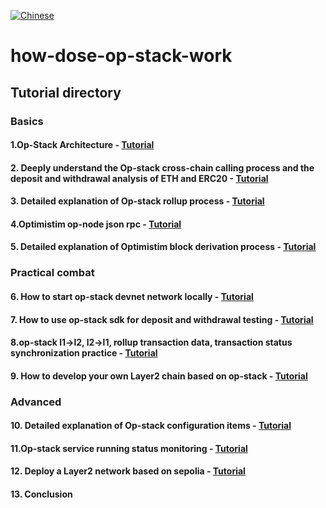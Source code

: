 [![Chinese](https://img.shields.io/badge/Chinese-README-blue)](README.md)


# how-dose-op-stack-work

## Tutorial directory

### Basics

#### 1.Op-Stack Architecture - [Tutorial](https://github.com/guoshijiang/how-dose-op-stack-work/blob/main/architecture/ReadMe.md)

#### 2. Deeply understand the Op-stack cross-chain calling process and the deposit and withdrawal analysis of ETH and ERC20 - [Tutorial](https://github.com/guoshijiang/how-dose-op-stack-work/blob/main/cdmsg-bridge/readme.md)

#### 3. Detailed explanation of Op-stack rollup process - [Tutorial](https://github.com/guoshijiang/how-dose-op-stack-work/blob/main/rollup/README.md)

#### 4.Optimistim op-node json rpc - [Tutorial](https://github.com/guoshijiang/how-dose-op-stack-work/blob/main/optimistim-api/README.md)

#### 5. Detailed explanation of Optimistim block derivation process - [Tutorial]()

### Practical combat

#### 6. How to start op-stack devnet network locally - [Tutorial]()

#### 7. How to use op-stack sdk for deposit and withdrawal testing - [Tutorial]()

#### 8.op-stack l1->l2, l2->l1, rollup transaction data, transaction status synchronization practice - [Tutorial]()

#### 9. How to develop your own Layer2 chain based on op-stack - [Tutorial]()

### Advanced

#### 10. Detailed explanation of Op-stack configuration items - [Tutorial]()

#### 11.Op-stack service running status monitoring - [Tutorial]()

#### 12. Deploy a Layer2 network based on sepolia - [Tutorial]()

#### 13. Conclusion
